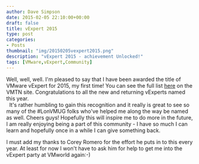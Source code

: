 ```yaml
---
author: Dave Simpson
date: 2015-02-05 22:10:00+00:00
draft: false
title: vExpert 2015
type: post
categories:
- Posts
thumbnail: "img/20150205vexpert2015.png"
description: "vExpert 2015 - achievement Unlocked!"
tags: [VMware,vExpert,Community]
---
```


  
Well, well, well. I'm pleased to say that I have been awarded the title of VMware vExpert for 2015, my first time! You can see the full list [here](http://blogs.vmware.com/vmtn/2015/02/vexpert-2014-announcement-2.html) on the VMTN site. Congratulations to all the new and returning vExperts named this year.  
 
It's rather humbling to gain this recognition and it really is great to see so many of the #LonVMUG folks who've helped me along the way be named as well. Cheers guys! Hopefully this will inspire me to do more in the future, I am really enjoying being a part of this community - I have so much I can learn and hopefully once in a while I can give something back.  
  
I must add my thanks to Corey Romero for the effort he puts in to this every year. At least for now I won't have to ask him for help to get me into the vExpert party at VMworld again:-)
